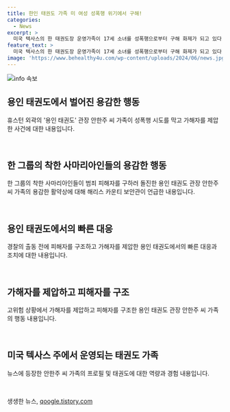```yaml
---
title: 한인 태권도 가족 미 여성 성폭행 위기에서 구해!
categories:
  - News
excerpt: >
  미국 텍사스의 한 태권도장 운영가족이 17세 소녀를 성폭행으로부터 구해 화제가 되고 있다. 안한주 가족은 가해자를 제압하고 피해자를 구조한 후, 보안관에게 감사를 받았다. 이 공로는 미국과 한국 언론에서 주목을 받았으며, 가족 구성원들은 겸손한 태도를 보였다. 안 씨 가족은 30년간 태권도를 전수하며 지역 사회에 기여해 왔다. 
feature_text: >
  미국 텍사스의 한 태권도장 운영가족이 17세 소녀를 성폭행으로부터 구해 화제가 되고 있다. 안한주 가족은 가해자를 제압하고 피해자를 구조한 후, 보안관에게 감사를 받았다. 이 공로는 미국과 한국 언론에서 주목을 받았으며, 가족 구성원들은 겸손한 태도를 보였다. 안 씨 가족은 30년간 태권도를 전수하며 지역 사회에 기여해 왔다. 
image: 'https://www.behealthy4u.com/wp-content/uploads/2024/06/news.jpg'
---
```


<p><img src="https://www.behealthy4u.com/wp-content/uploads/2024/06/news.jpg" alt="info 속보" /></p>

<h2 data-ke-size="size26">용인 태권도에서 벌어진 용감한 행동</h2>

<p data-ke-size="size16">휴스턴 외곽의 '용인 태권도' 관장 안한주 씨 가족이 성폭행 시도를 막고 가해자를 제압한 사건에 대한 내용입니다.</p>

<p data-ke-size="size16">&nbsp;</p>

<h2 data-ke-size="size24">한 그룹의 착한 사마리아인들의 용감한 행동</h2>

<p data-ke-size="size16">한 그룹의 착한 사마리아인들이 범죄 피해자를 구하러 돌진한 용인 태권도 관장 안한주 씨 가족의 용감한 활약상에 대해 해리스 카운티 보안관이 언급한 내용입니다.</p>

<p data-ke-size="size16">&nbsp;</p>

<h2 data-ke-size="size24">용인 태권도에서의 빠른 대응</h2>

<p data-ke-size="size16">경찰의 출동 전에 피해자를 구조하고 가해자를 제압한 용인 태권도에서의 빠른 대응과 조치에 대한 내용입니다.</p>

<p data-ke-size="size16">&nbsp;</p>

<h2 data-ke-size="size24">가해자를 제압하고 피해자를 구조</h2>

<p data-ke-size="size16">고위험 상황에서 가해자를 제압하고 피해자를 구조한 용인 태권도 관장 안한주 씨 가족의 행동 내용입니다.</p>

<p data-ke-size="size16">&nbsp;</p>

<h2 data-ke-size="size24">미국 텍사스 주에서 운영되는 태권도 가족</h2>

<p data-ke-size="size16">뉴스에 등장한 안한주 씨 가족의 프로필 및 태권도에 대한 역량과 경험 내용입니다.</p>

<p data-ke-size="size16">&nbsp;</p>
생생한 뉴스, <a href="https://qoogle.tistory.com" rel="dofollow">qoogle.tistory.com</a>


